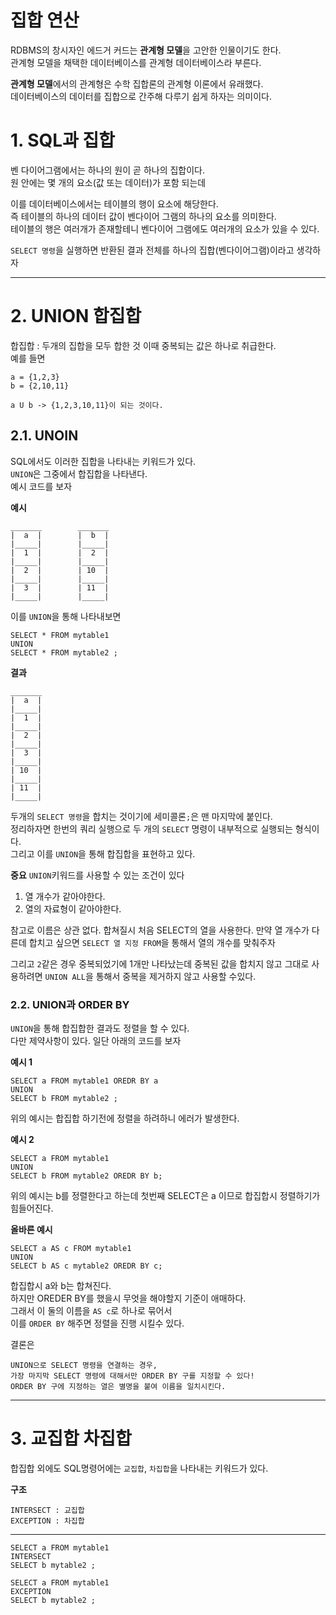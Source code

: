 집합 연산
=======================
RDBMS의 창시자인 에드거 커드는 **관계형 모델**을 고안한 인물이기도 한다.    
관계형 모델을 채택한 데이터베이스를 관계형 데이터베이스라 부른다.    
    
**관계형 모델**에서의 관계형은 수학 집합론의 관계형 이론에서 유래했다.  
데이터베이스의 데이터를 집합으로 간주해 다루기 쉽게 하자는 의미이다.  

# 1. SQL과 집합
벤 다이어그램에서는 하나의 원이 곧 하나의 집합이다.   
원 안에는 몇 개의 요소(값 또는 데이터)가 포함 되는데   
  
이를 데이터베이스에서는 테이블의 행이 요소에 해당한다.    
즉 테이블의 하나의 데이터 값이 벤다이어 그램의 하나의 요소를 의미한다.  
테이블의 행은 여러개가 존재할테니 벤다이어 그램에도 여러개의 요소가 있을 수 있다.  
  
```SELECT 명령```을 실행하면 반환된 결과 전체를 하나의 집합(벤다이어그램)이라고 생각하자
  
***
# 2. UNION 합집합
합집합 : 두개의 집합을 모두 합한 것 이때 중복되는 값은 하나로 취급한다.  
예를 들면 
```
a = {1,2,3}
b = {2,10,11}

a U b -> {1,2,3,10,11}이 되는 것이다.
```

## 2.1. UNOIN
SQL에서도 이러한 집합을 나타내는 키워드가 있다.    
```UNION```은 그중에서 합집합을 나타낸다.    
예시 코드를 보자  
  
**예시**
```
_______        _______
|  a  |        |  b  |
|_____|        |_____|
|  1  |        |  2  |     
|_____|        |_____|
|  2  |        | 10  |     
|_____|        |_____|
|  3  |        | 11  |     
|_____|        |_____|
```
이를 ```UNION```을 통해 나타내보면
```
SELECT * FROM mytable1
UNION
SELECT * FROM mytable2 ;
```
**결과**
```
_______        
|  a  |        
|_____|  
|  1  |       
|_____|  
|  2  |       
|_____|  
|  3  |       
|_____|
| 10  |       
|_____|  
| 11  |       
|_____| 
```
두개의 ```SELECT 명령```을 합치는 것이기에 세미콜론```;```은 맨 마지막에 붙인다.  
정리하자면 한번의 쿼리 실행으로 두 개의 ```SELECT``` 명령이 내부적으로 실행되는 형식이다.  
그리고 이를 ```UNION```을 통해 합집합을 표현하고 있다.  
    
**중요**
```UNION```키워드를 사용할 수 있는 조건이 있다 
1. 열 개수가 같아야한다.  
2. 열의 자료형이 같아야한다.
  
참고로 이름은 상관 없다. 합쳐질시 처음 SELECT의 열을 사용한다.
만약 열 개수가 다른데 합치고 싶으면 ```SELECT 열 지정 FROM```을 통해서 열의 개수를 맞춰주자
  
그리고 ```2```같은 경우 중복되었기에 1개만 나타났는데 
중복된 값을 합치지 않고 그대로 사용하려면 
```UNION ALL```을 통해서 중복을 제거하지 않고 사용할 수있다.

### 2.2. UNION과 ORDER BY
```UNION```을 통해 합집합한 결과도 정렬을 할 수 있다.  
다만 제약사항이 있다. 일단 아래의 코드를 보자  
  
**예시 1**
```
SELECT a FROM mytable1 OREDR BY a
UNION
SELECT b FROM mytable2 ;
```   
위의 예시는 합집합 하기전에 정렬을 하려하니 에러가 발생한다.     
  
**예시 2**
```
SELECT a FROM mytable1 
UNION
SELECT b FROM mytable2 OREDR BY b;
```   
위의 예시는 b를 정렬한다고 하는데 첫번째 SELECT은 a 이므로 합집합시 정렬하기가 힘들어진다.     
   
**올바른 예시**
```
SELECT a AS c FROM mytable1 
UNION
SELECT b AS c mytable2 OREDR BY c;
```   
합집합시 a와 b는 합쳐진다.  
하지만 OREDER BY를 했을시 무엇을 해야할지 기준이 애매하다.  
그래서 이 둘의 이름을 ```AS c```로 하나로 묶어서  
이를 ```ORDER BY``` 해주면 정렬을 진행 시킬수 있다.
  
결론은
```
UNION으로 SELECT 명령을 연결하는 경우, 
가장 마지막 SELECT 명령에 대해서만 ORDER BY 구를 지정할 수 있다!
ORDER BY 구에 지정하는 열은 별명을 붙여 이름을 일치시킨다.
```
  
***
# 3. 교집합 차집합
합집합 외에도 SQL명령어에는 ```교집합```, ```차집합```을 나타내는 키워드가 있다. 
  
**구조**  
```
INTERSECT : 교집합
EXCEPTION : 차집합
```
****
```
SELECT a FROM mytable1 
INTERSECT
SELECT b mytable2 ;

SELECT a FROM mytable1 
EXCEPTION
SELECT b mytable2 ;


```
